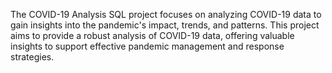 The COVID-19 Analysis SQL project focuses on analyzing COVID-19 data to gain insights into the pandemic's impact, trends, and patterns. This project aims to provide a robust analysis of COVID-19 data, offering valuable insights to support effective pandemic management and response strategies.
